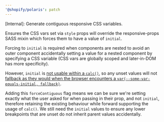 ```yaml
---
'@shopify/polaris': patch
---
```


[Internal]: Generate contiguous responsive CSS variables.

Ensures the CSS vars set via `style` props will override the responsive-props
SASS mixin which forces them to have a value of `initial`.

Forcing to `initial` is required when components are nested to avoid an outer
component accidentally setting a value for a nested component by specifying a
CSS variable (CSS vars are globally scoped and later-in-DOM has more
specificity).

However, `initial` is [not usable within a
`calc()`](https://polaris.shopify.com/sandbox?code=N4Igxg9gJgpiBcIA8UCWA3ABAZwC4E8AbGAXmGEwAcBDKNAOwHN5MAdcawsAClXtVypOmANSYAzACcYAWwCU7TAF8lAPlb1MmAMLV6AclyYArthiYkkWKr4ChhJAHorMVZj46Ayp4svVYTh45Jz8NJzR0dXoQABoQXAALWRhsBABtEEIIAOJ4GGiAXTiAd1QoRNT4NIKlIA),
so any unset values will not [fallback as they would when the browser
encounters a `var(--some-var-equals-initial, fallback)`](https://polaris.shopify.com/sandbox?code=N4Igxg9gJgpiBcIA8UCWA3ABAZwC4E8AbGAXmGEwHIBaagBzGuwgFsZr0BDAJ0vitQA7VLlSdClADSY6nKGkEBzfgB0QXbgApaDJq3YbpAZm4wWASjWYAvtYB8KwZkxJIsOxs3mkAejcw7TC5CAFcYbEwIADMXfzshETFCXzjMEOwYTFwAC0yo8UIAI04wAGsg8TDHXzR0OxBJEByzcIQAbRBCCDBxGHgYQRAAXUaAd1QoHOx2oesgA).

Adding this `forceContiguous` flag means we can be sure we're setting exactly
what the user asked for when passing in their prop, and not `initial`,
therefore retaining the existing behaviour while forward supporting the usage
of `calc()`. We still need the `initial` values to ensure any lower
breakpoints that are unset do not inherit parent values accidentally.
